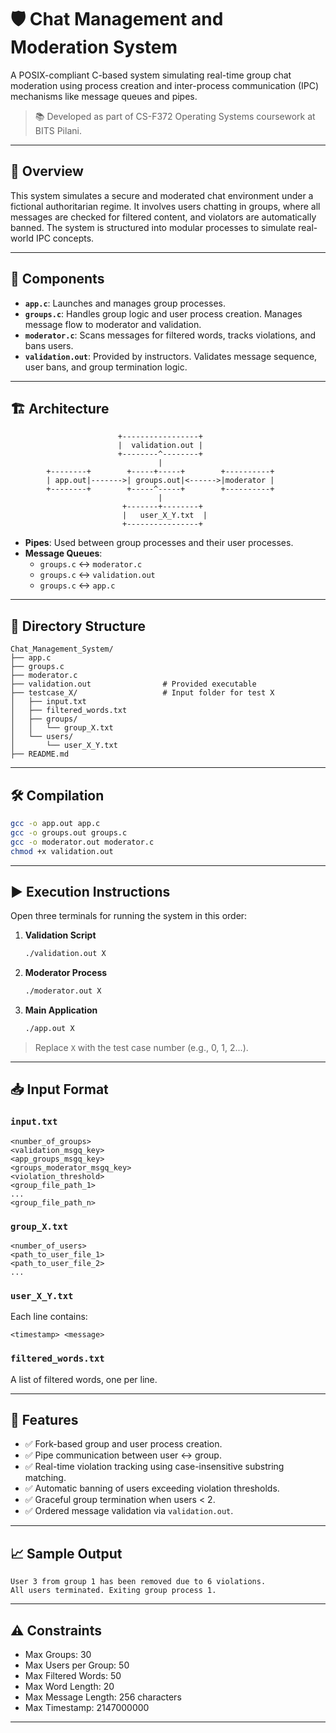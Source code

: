 # 🛡️ Chat Management and Moderation System

A POSIX-compliant C-based system simulating real-time group chat moderation using process creation and inter-process communication (IPC) mechanisms like message queues and pipes.

> 📚 Developed as part of CS-F372 Operating Systems coursework at BITS Pilani.

---

## 🚀 Overview

This system simulates a secure and moderated chat environment under a fictional authoritarian regime. It involves users chatting in groups, where all messages are checked for filtered content, and violators are automatically banned. The system is structured into modular processes to simulate real-world IPC concepts.

---

## 🧩 Components

- **`app.c`**: Launches and manages group processes.
- **`groups.c`**: Handles group logic and user process creation. Manages message flow to moderator and validation.
- **`moderator.c`**: Scans messages for filtered words, tracks violations, and bans users.
- **`validation.out`**: Provided by instructors. Validates message sequence, user bans, and group termination logic.

---

## 🏗️ Architecture

```plaintext
                        +-----------------+
                        |  validation.out |
                        +--------^--------+
                                 |
        +--------+        +-----+-----+        +----------+
        | app.out|------->| groups.out|<------>|moderator |
        +--------+        +-----^-----+        +----------+
                                 |
                         +-------+--------+
                         |   user_X_Y.txt  |
                         +----------------+
```

- **Pipes**: Used between group processes and their user processes.
- **Message Queues**:
  - `groups.c` ↔ `moderator.c`
  - `groups.c` ↔ `validation.out`
  - `groups.c` ↔ `app.c`

---

## 📂 Directory Structure

```
Chat_Management_System/
├── app.c
├── groups.c
├── moderator.c
├── validation.out                # Provided executable
├── testcase_X/                   # Input folder for test X
│   ├── input.txt
│   ├── filtered_words.txt
│   ├── groups/
│   │   └── group_X.txt
│   └── users/
│       └── user_X_Y.txt
├── README.md
```

---

## 🛠️ Compilation

```bash
gcc -o app.out app.c
gcc -o groups.out groups.c
gcc -o moderator.out moderator.c
chmod +x validation.out
```

---

## ▶️ Execution Instructions

Open three terminals for running the system in this order:

1. **Validation Script**
   ```bash
   ./validation.out X
   ```
2. **Moderator Process**
   ```bash
   ./moderator.out X
   ```
3. **Main Application**
   ```bash
   ./app.out X
   ```

> Replace `X` with the test case number (e.g., 0, 1, 2...).

---

## 📥 Input Format

### `input.txt`
```plaintext
<number_of_groups>
<validation_msgq_key>
<app_groups_msgq_key>
<groups_moderator_msgq_key>
<violation_threshold>
<group_file_path_1>
...
<group_file_path_n>
```

### `group_X.txt`
```plaintext
<number_of_users>
<path_to_user_file_1>
<path_to_user_file_2>
...
```

### `user_X_Y.txt`
Each line contains:
```plaintext
<timestamp> <message>
```

### `filtered_words.txt`
A list of filtered words, one per line.

---

## 📌 Features

- ✅ Fork-based group and user process creation.
- ✅ Pipe communication between user ↔ group.
- ✅ Real-time violation tracking using case-insensitive substring matching.
- ✅ Automatic banning of users exceeding violation thresholds.
- ✅ Graceful group termination when users < 2.
- ✅ Ordered message validation via `validation.out`.

---

## 📈 Sample Output

```plaintext
User 3 from group 1 has been removed due to 6 violations.
All users terminated. Exiting group process 1.
```

---

## ⚠️ Constraints

- Max Groups: 30  
- Max Users per Group: 50  
- Max Filtered Words: 50  
- Max Word Length: 20  
- Max Message Length: 256 characters  
- Max Timestamp: 2147000000  

---

